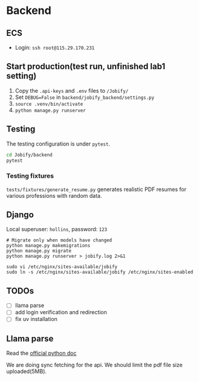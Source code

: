 # Backend

## ECS

- Login: `ssh root@115.29.170.231`

## Start production(test run, unfinished lab1 setting)

1. Copy the `.api-keys` and `.env` files to `/Jobify/`
2. Set `DEBUG=False` in `backend/jobify_backend/settings.py`
3. `source .venv/bin/activate`
4. `python manage.py runserver`

## Testing

The testing configuration is under `pytest`.

```bash
cd Jobify/backend
pytest
```

### Testing fixtures

`tests/fixtures/generate_resume.py` generates realistic PDF resumes for various professions with random data.

## Django

Local superuser: `hollins`, password: `123`

```shell
# Migrate only when models have changed
python manage.py makemigrations
python manage.py migrate
python manage.py runserver > jobify.log 2>&1

sudo vi /etc/nginx/sites-available/jobify
sudo ln -s /etc/nginx/sites-available/jobify /etc/nginx/sites-enabled
```

## TODOs

- [ ] llama parse
- [ ] add login verification and redirection
- [ ] fix uv installation

## Llama parse

Read the [official python doc](https://docs.cloud.llamaindex.ai/llamaparse/getting_started?utm_source=chatgpt.com)

We are doing sync fetching for the api. We should limit the pdf file size uploaded(5MB).
